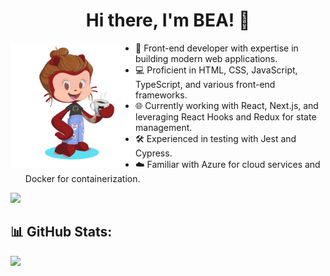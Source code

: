 <h1 align="center">Hi there, I'm BEA! 👋</h1>

<img align='left' alt="My octocat" src="beaocto.png" width="200" height="200" />

- 🚀 Front-end developer with expertise in building modern web applications.
- 💻 Proficient in HTML, CSS, JavaScript, TypeScript, and various front-end frameworks.
- 🌐 Currently working with React, Next.js, and leveraging React Hooks and Redux for state management.
- 🛠️ Experienced in testing with Jest and Cypress.
- ☁️ Familiar with Azure for cloud services and Docker for containerization.

<!-- ![Your GitHub Stats](https://github-readme-stats.vercel.app/api?username=kelemenbeu&show_icons=true&theme=radical&count_private=true&hide=contribs) -->

<p align="left">
  <a href="https://skillicons.dev">
    <img src="https://skillicons.dev/icons?i=html,css,js,ts,react,next,redux,mui,jest,azure,docker,git" />
  </a>
</p>

## 📊 GitHub Stats:
![](https://github-readme-stats.vercel.app/api/top-langs/?username=kelemenbeu&theme=dark&hide_border=false&include_all_commits=false&count_private=false&layout=compact)
